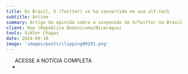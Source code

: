```yaml
---
title: En Brasil, X (Twitter) se ha convertido en una alt-tech
subtitle: Online
summary: Artigo de opinião sobre a suspensão do X/Twitter no Brasil
client: Hoy (República Dominicana/Nicarágua)
tools: Viktor Chagas
date: 2024-09-10
image: 'images/posts/clipping00291.png'
---
```


<div class="post__share"><ul class="share__list list-reset">ACESSE A NOTÍCIA COMPLETA<li class="share__item" style="margin-left: 10px"><a class="share__link share__facebook" style="background: #fa5657" href=https://hoy.com.do/en-brasil-x-twitter-se-ha-convertido-en-una-alt-tech/" title="Link" rel="nofolow"><i class="fa-solid fa-link"></i></a></li></ul></div>
<!-- <div class="gallery-box"><div class="gallery"><img src="/clipping/images/example-1.jpg" loading="lazy" alt="Project"><img src="/clipping/images/example-2.jpg" loading="lazy" alt="Project"></div><em>Gallery / <a href="https://www.freepik.com/" target="_blank">Freepic</a></em></div> -->
